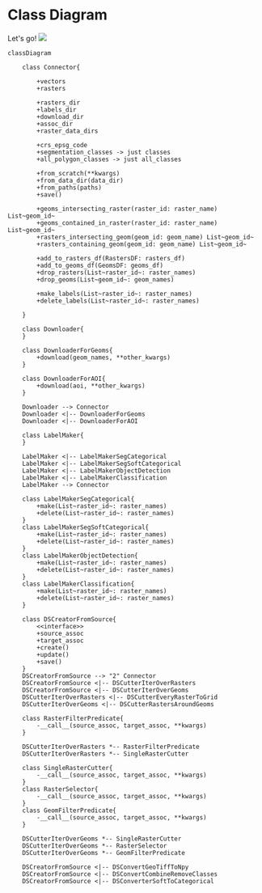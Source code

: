 # Class Diagram

Let's go!
[![](https://mermaid.ink/raster/pako:eNq9V9tu4jAQ_ZUoT4GFl31EVaUVLVWl7na14TGS5caT1G1iI9uhQiz99h07oTiXFpC6RYIkM2fO3Dx22IapZBDOwrSgWl9xmitaJiIRAX6cLJhLISA1Um33cvv5tnYykoMsNWGZp-ElzaGWDUi58oQFfYCiK2TyRRSSso4YY5FpR-ZICaOGWoVuOUyVJrDSObEZenINeQnCUMOlIC5F0MH0MniqtAmaZ99tUZCVLDb5ANrq3iw8m0zJkuhUUZM-RuPx8wtVuR51Afuwo_1ND7Gi5lFH7tfXabqGaNTyWLeBCwNKY2O4yAkv8wi_hLNZYK-CljAK7rg2rxaN8tceQSqxMFwAQ6ozCRDRCcCCogY5C9zNCRRNCOcQ-N1ijBhJHBPLolu8Xi1c-PZ51Efu1290Y28sdi_xwUzJlSONnOu6Kq-Hsuge2LFErUC9FHS7eyV9BlLPwkkOoABzgkFtsmuP81UzXWDn-UP9QipXlO3AbEaHVCbBeCzNIyjSWucf0f64vx0kpZIfYzvwBFMcw7fNqae9-DudDiRzAg6ja8d-Zwv9E3vUK9lBU_McnmPI59RALhVPaXECOpaZOcPi_uEJ877CdZDajewYfG4T4RkyD6I7pRxOvp3StrN-T1-4R5C7d713SvTVEXRK_tXu2y38n95bcxvPFVBcFQs8kGJZqRQ81xcXbsfPaAqXl_4J5YDEHdme2OBEg-mJU-vBnWhvomrFuqL9qeeVaCA4t5ST8HsS9vaGAXA9_PG8MpjFLX7v13jFff5ME39rGWBrG12jdIPipbxRnA1bOcKOLyT6oWQlWOPNbxMqF7xA1G8FzC4Rv0tTQlL7qkIivy-TwG-H3Xff2XGHEhpjYH2fRwxiPNQLwMda386go_yE8FvViXHtNy-xn8drG_FVZa9XxGAZP4Z7yR-DDuTjhfPuKEiBLAaNlzzLlvLXanOqzVyWD_i6-QdKuYa5_-593BaPBDwPlrJ1aCYinIQlqJJyhv9qXDeSEN8nSkjCGd4yyGhVmCRMxA6h9T5zzTh6CmcZLTRMQloZGW9EGs6MqmAPav4cNajdP3vNalU)](https://mermaid.live/edit#pako:eNq9V9tu4jAQ_ZUoT4GFl31EVaUVLVWl7na14TGS5caT1G1iI9uhQiz99h07oTiXFpC6RYIkM2fO3Dx22IapZBDOwrSgWl9xmitaJiIRAX6cLJhLISA1Um33cvv5tnYykoMsNWGZp-ElzaGWDUi58oQFfYCiK2TyRRSSso4YY5FpR-ZICaOGWoVuOUyVJrDSObEZenINeQnCUMOlIC5F0MH0MniqtAmaZ99tUZCVLDb5ANrq3iw8m0zJkuhUUZM-RuPx8wtVuR51Afuwo_1ND7Gi5lFH7tfXabqGaNTyWLeBCwNKY2O4yAkv8wi_hLNZYK-CljAK7rg2rxaN8tceQSqxMFwAQ6ozCRDRCcCCogY5C9zNCRRNCOcQ-N1ijBhJHBPLolu8Xi1c-PZ51Efu1290Y28sdi_xwUzJlSONnOu6Kq-Hsuge2LFErUC9FHS7eyV9BlLPwkkOoABzgkFtsmuP81UzXWDn-UP9QipXlO3AbEaHVCbBeCzNIyjSWucf0f64vx0kpZIfYzvwBFMcw7fNqae9-DudDiRzAg6ja8d-Zwv9E3vUK9lBU_McnmPI59RALhVPaXECOpaZOcPi_uEJ877CdZDajewYfG4T4RkyD6I7pRxOvp3StrN-T1-4R5C7d713SvTVEXRK_tXu2y38n95bcxvPFVBcFQs8kGJZqRQ81xcXbsfPaAqXl_4J5YDEHdme2OBEg-mJU-vBnWhvomrFuqL9qeeVaCA4t5ST8HsS9vaGAXA9_PG8MpjFLX7v13jFff5ME39rGWBrG12jdIPipbxRnA1bOcKOLyT6oWQlWOPNbxMqF7xA1G8FzC4Rv0tTQlL7qkIivy-TwG-H3Xff2XGHEhpjYH2fRwxiPNQLwMda386go_yE8FvViXHtNy-xn8drG_FVZa9XxGAZP4Z7yR-DDuTjhfPuKEiBLAaNlzzLlvLXanOqzVyWD_i6-QdKuYa5_-593BaPBDwPlrJ1aCYinIQlqJJyhv9qXDeSEN8nSkjCGd4yyGhVmCRMxA6h9T5zzTh6CmcZLTRMQloZGW9EGs6MqmAPav4cNajdP3vNalU)

```mermaid
classDiagram

    class Connector{

        +vectors
        +rasters

        +rasters_dir
        +labels_dir
        +download_dir
        +assoc_dir
        +raster_data_dirs

        +crs_epsg_code
        +segmentation_classes -> just classes
        +all_polygon_classes -> just all_classes

        +from_scratch(**kwargs)
        +from_data_dir(data_dir)
        +from_paths(paths)
        +save()

        +geoms_intersecting_raster(raster_id: raster_name) List~geom_id~
        +geoms_contained_in_raster(raster_id: raster_name) List~geom_id~
        +rasters_intersecting_geom(geom_id: geom_name) List~geom_id~
        +rasters_containing_geom(geom_id: geom_name) List~geom_id~

        +add_to_rasters_df(RastersDF: rasters_df)
        +add_to_geoms_df(GeomsDF: geoms_df)
        +drop_rasters(List~raster_id~: raster_names)
        +drop_geoms(List~geom_id~: geom_names)

        +make_labels(List~raster_id~: raster_names)
        +delete_labels(List~raster_id~: raster_names)

    }

    class Downloader{
    }

    class DownloaderForGeoms{
        +download(geom_names, **other_kwargs)
    }

    class DownloaderForAOI{
        +download(aoi, **other_kwargs)
    }

    Downloader --> Connector
    Downloader <|-- DownloaderForGeoms
    Downloader <|-- DownloaderForAOI

    class LabelMaker{
    }

    LabelMaker <|-- LabelMakerSegCategorical
    LabelMaker <|-- LabelMakerSegSoftCategorical
    LabelMaker <|-- LabelMakerObjectDetection
    LabelMaker <|-- LabelMakerClassification
    LabelMaker --> Connector

    class LabelMakerSegCategorical{
        +make(List~raster_id~: raster_names)
        +delete(List~raster_id~: raster_names)
    }
    class LabelMakerSegSoftCategorical{
        +make(List~raster_id~: raster_names)
        +delete(List~raster_id~: raster_names)
    }
    class LabelMakerObjectDetection{
        +make(List~raster_id~: raster_names)
        +delete(List~raster_id~: raster_names)
    }
    class LabelMakerClassification{
        +make(List~raster_id~: raster_names)
        +delete(List~raster_id~: raster_names)
    }

    class DSCreatorFromSource{
        <<interface>>
        +source_assoc
        +target_assoc
        +create()
        +update()
        +save()
    }
    DSCreatorFromSource --> "2" Connector
    DSCreatorFromSource <|-- DSCutterIterOverRasters
    DSCreatorFromSource <|-- DSCutterIterOverGeoms
    DSCutterIterOverRasters <|-- DSCutterEveryRasterToGrid
    DSCutterIterOverGeoms <|-- DSCutterRastersAroundGeoms

    class RasterFilterPredicate{
        -__call__(source_assoc, target_assoc, **kwargs)
    }

    DSCutterIterOverRasters *-- RasterFilterPredicate
    DSCutterIterOverRasters *-- SingleRasterCutter

    class SingleRasterCutter{
        -__call__(source_assoc, target_assoc, **kwargs)
    }
    class RasterSelector{
        -__call__(source_assoc, target_assoc, **kwargs)
    }
    class GeomFilterPredicate{
        -__call__(source_assoc, target_assoc, **kwargs)
    }

    DSCutterIterOverGeoms *-- SingleRasterCutter
    DSCutterIterOverGeoms *-- RasterSelector
    DSCutterIterOverGeoms *-- GeomFilterPredicate

    DSCreatorFromSource <|-- DSConvertGeoTiffToNpy
    DSCreatorFromSource <|-- DSConvertCombineRemoveClasses
    DSCreatorFromSource <|-- DSConverterSoftToCategorical


```